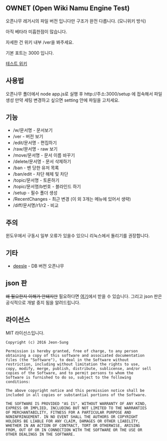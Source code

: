 ## OWNET (Open Wiki Namu Engine Test)
오픈나무 레거시의 파일 버전 입니다만 구조가 완전 다릅니다. (모니위키 방식)

아직 베타라 미흡한점이 많습니다.

자세한 건 위키 내부 /ver을 봐주세요.

기본 포트는 3000 입니다.

[테스트 위키](https://www.namu.ml)

## 사용법
오픈나무 폴더에서 node app.js로 실행 후 http://주소:3000/setup 에 접속해서 파일 생성 만약 세팅 변경하고 싶으면 setting 안에 파일을 고치세요.

## 기능
 * /w/문서명 - 문서보기
 * /ver - 버전 보기
 * /edit/문서명 - 편집하기
 * /raw/문서명 - raw 보기
 * /move/문서명 - 문서 이름 바꾸기
 * /delete/문서명 - 문서 삭제하기
 * /ban - 밴 당한 유저 목록
 * /ban/edit - 차단 해체 및 차단
 * /topic/문서명 - 토론하기
 * /topic/문서명/b번호 - 블라인드 하기
 * /setup - 필수 폴더 생성
 * /RecentChanges - 최근 변경 (이 외 3개는 메뉴에 있어서 생략)
 * /diff/문서명/r1/r2 - 비교

## 주의
윈도우에서 구동시 일부 오류가 있을수 있으니 리눅스에서 돌리기를 권장합니다.

## 기타
* [deesle](https://github.com/deesle/deesle) - DB 버전 오픈나무

## json 판
<del>왜 필요한지 이해가 안돼지만</del> 필요하다면 [여기](https://github.com/teamatus/openNAMU/tree/945d7f6bd86217a25d701f8a1fcd9a1ae133d2e7)에서 받을 수 있습니다. 그리고 json 판은 공식적으로 개발 중지 됨을 알려드립니다.

## 라이선스
MIT 라이선스입니다.
```
Copyright (c) 2016 Jeon-Sung

Permission is hereby granted, free of charge, to any person
obtaining a copy of this software and associated documentation
files (the "Software"), to deal in the Software without
restriction, including without limitation the rights to use,
copy, modify, merge, publish, distribute, sublicense, and/or sell
copies of the Software, and to permit persons to whom the
Software is furnished to do so, subject to the following
conditions:

The above copyright notice and this permission notice shall be
included in all copies or substantial portions of the Software.

THE SOFTWARE IS PROVIDED "AS IS", WITHOUT WARRANTY OF ANY KIND,
EXPRESS OR IMPLIED, INCLUDING BUT NOT LIMITED TO THE WARRANTIES
OF MERCHANTABILITY, FITNESS FOR A PARTICULAR PURPOSE AND
NONINFRINGEMENT. IN NO EVENT SHALL THE AUTHORS OR COPYRIGHT
HOLDERS BE LIABLE FOR ANY CLAIM, DAMAGES OR OTHER LIABILITY,
WHETHER IN AN ACTION OF CONTRACT, TORT OR OTHERWISE, ARISING
FROM, OUT OF OR IN CONNECTION WITH THE SOFTWARE OR THE USE OR
OTHER DEALINGS IN THE SOFTWARE.
```
